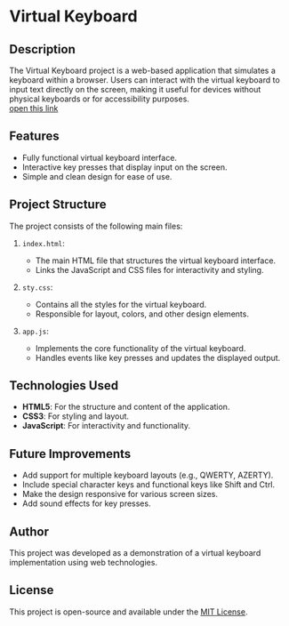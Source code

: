# Virtual Keyboard

## Description
The Virtual Keyboard project is a web-based application that simulates a keyboard within a browser. Users can interact with the virtual keyboard to input text directly on the screen, making it useful for devices without physical keyboards or for accessibility purposes.</br>
<a href="https://kene19.github.io/Virtual-Keyboard/">open this link</a> 
## Features
- Fully functional virtual keyboard interface.
- Interactive key presses that display input on the screen.
- Simple and clean design for ease of use.

## Project Structure
The project consists of the following main files:

1. `index.html`:
   - The main HTML file that structures the virtual keyboard interface.
   - Links the JavaScript and CSS files for interactivity and styling.

2. `sty.css`:
   - Contains all the styles for the virtual keyboard.
   - Responsible for layout, colors, and other design elements.

3. `app.js`:
   - Implements the core functionality of the virtual keyboard.
   - Handles events like key presses and updates the displayed output.

## Technologies Used
- **HTML5**: For the structure and content of the application.
- **CSS3**: For styling and layout.
- **JavaScript**: For interactivity and functionality.

## Future Improvements
- Add support for multiple keyboard layouts (e.g., QWERTY, AZERTY).
- Include special character keys and functional keys like Shift and Ctrl.
- Make the design responsive for various screen sizes.
- Add sound effects for key presses.

## Author
This project was developed as a demonstration of a virtual keyboard implementation using web technologies.

## License
This project is open-source and available under the [MIT License](https://opensource.org/licenses/MIT).

